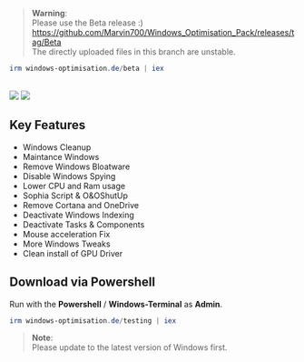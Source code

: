 > **Warning**: <BR>
Please use the Beta release :) <BR>
https://github.com/Marvin700/Windows_Optimisation_Pack/releases/tag/Beta <BR>
The directly uploaded files in this branch are unstable. <BR>

  ```powershell
irm windows-optimisation.de/beta | iex
  ```
<BR>
<img src="https://github.com/Marvin700/Windows_Optimisation_Pack/assets/98750428/694ff5ec-a743-4b2c-9db3-1014348bd1e6">
<img src="https://user-images.githubusercontent.com/98750428/232207696-fd8d756e-90b4-4652-a0c9-3dbac3b770e2.jpg">




## Key Features
* Windows Cleanup
* Maintance Windows
* Remove Windows Bloatware 
* Disable Windows Spying
* Lower CPU and Ram usage
* Sophia Script & O&OShutUp
* Remove Cortana and OneDrive
* Deactivate Windows Indexing 
* Deactivate Tasks & Components
* Mouse acceleration Fix
* More Windows Tweaks
* Clean install of GPU Driver

## Download via Powershell
Run with the **Powershell** / **Windows-Terminal** as **Admin**.
  ```powershell
irm windows-optimisation.de/testing | iex
  ```
  
> **Note**: <BR> 
Please update to the latest version of Windows first. <BR>
